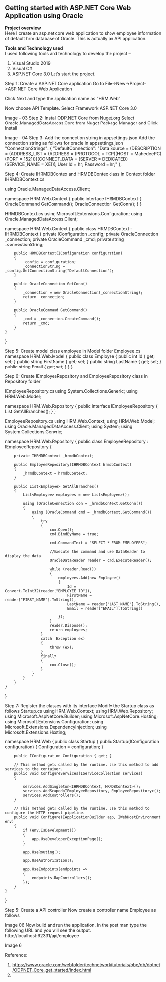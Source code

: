 ## Getting started with ASP.NET Core Web Application using Oracle

**Project overview**  
Here I create an asp.net core web application to show employee information of default hrm database of Oracle. This is actually an API application.

**Tools and Technology used**  
I used following tools and technology to develop the project – 

1.	Visual Studio 2019
2.	Visual C#
3.	ASP.NET Core 3.0
Let’s start the project.

Step 1: Create a ASP.NET Core application
Go to File->New->Project->ASP.NET Core Web Application
 
Click Next and type the application name as “HRM.Web”

 
Now choose API Template. Select Framework ASP.NET Core 3.0

 
Image - 03
Step 2: Install ODP.NET Core from Nuget.org
Select Oracle.ManagedDataAccess.Core from Nuget Package Manager and Click Install
 
Image - 04
Step 3: Add the connection string in appsettings.json 
Add the connection string as follows for oracle in appsettings.json
  "ConnectionStrings": {
    "DefaultConnection": "Data Source = (DESCRIPTION = (ADDRESS_LIST = (ADDRESS = (PROTOCOL = TCP)(HOST = MahedeePC)(PORT = 1521)))(CONNECT_DATA = (SERVER = DEDICATED)(SERVICE_NAME = XE))); User Id = hr; Password = hr;"
  },

Step 4: Create IHRMDBContex and HRMDBContex class in Context folder
IHRMDBContext.cs

using Oracle.ManagedDataAccess.Client;

namespace HRM.Web.Context
{
    public interface IHRMDBContext
    {
        OracleCommand GetCommand();
        OracleConnection GetConn();
    }
}

HRMDBContext.cs
using Microsoft.Extensions.Configuration;
using Oracle.ManagedDataAccess.Client;

namespace HRM.Web.Context
{
    public class HRMDBContext : IHRMDBContext
    {
        private IConfiguration _config;
        private OracleConnection _connection;
        private OracleCommand _cmd;
        private string _connectionString;

        public HRMDBContext(IConfiguration configuration)
        {
            _config = configuration;
            _connectionString = _config.GetConnectionString("DefaultConnection");
        }

        public OracleConnection GetConn()
        {
            _connection = new OracleConnection(_connectionString);
            return _connection;
        }

        public OracleCommand GetCommand()
        {
            _cmd = _connection.CreateCommand();
            return _cmd;
        }
    }
}


Step 5: Create model class employee in Model folder
Employee.cs
namespace HRM.Web.Model
{
    public class Employee
    {
        public int Id { get; set; }
        public string FirstName { get; set;  }
        public string LastName { get; set; }
        public string Email { get; set; }
    }
}

Step 6: Create IEmployeeRepository and EmployeeRepository class in Repository folder

IEmployeeRepository.cs
using System.Collections.Generic;
using HRM.Web.Model;

namespace HRM.Web.Repository
{
    public interface IEmployeeRepository
    {
        List<Employee> GetAllBranches();
    }
}

EmployeeRepository.cs
using HRM.Web.Context;
using HRM.Web.Model;
using Oracle.ManagedDataAccess.Client;
using System;
using System.Collections.Generic;

namespace HRM.Web.Repository
{
    public class EmployeeRepository : IEmployeeRepository
    {

        private IHRMDBContext _hrmdbContext;

        public EmployeeRepository(IHRMDBContext hrmdbContext)
        {
            _hrmdbContext = hrmdbContext;
        }

        public List<Employee> GetAllBranches()
        {
            List<Employee> employees = new List<Employee>();

            using (OracleConnection con = _hrmdbContext.GetConn())
            {
                using (OracleCommand cmd = _hrmdbContext.GetCommand())
                {
                    try
                    {
                        con.Open();
                        cmd.BindByName = true;

                        cmd.CommandText = "SELECT * FROM EMPLOYEES";

                        //Execute the command and use DataReader to display the data
                        OracleDataReader reader = cmd.ExecuteReader();

                        while (reader.Read())
                        {
                            employees.Add(new Employee()
                            {
                                Id = Convert.ToInt32(reader["EMPLOYEE_ID"]),
                                FirstName = reader["FIRST_NAME"].ToString(),
                                LastName = reader["LAST_NAME"].ToString(),
                                Email = reader["EMAIL"].ToString()

                            });
                        }
                        reader.Dispose();
                        return employees;
                    }
                    catch (Exception ex)
                    {
                        throw (ex);
                    }
                    finally
                    {
                        con.Close();
                    }
                }
            }
        }
    }
}

Step 7: Register the classes with its interface
Modify the Startup class as follows
Startup.cs
using HRM.Web.Context;
using HRM.Web.Repository;
using Microsoft.AspNetCore.Builder;
using Microsoft.AspNetCore.Hosting;
using Microsoft.Extensions.Configuration;
using Microsoft.Extensions.DependencyInjection;
using Microsoft.Extensions.Hosting;

namespace HRM.Web
{
    public class Startup
    {
        public Startup(IConfiguration configuration)
        {
            Configuration = configuration;
        }


        public IConfiguration Configuration { get; }

        // This method gets called by the runtime. Use this method to add services to the container.
        public void ConfigureServices(IServiceCollection services)
        {
        
            services.AddSingleton<IHRMDBContext, HRMDBContext>();
            services.AddScoped<IEmployeeRepository, EmployeeRepository>();
            services.AddControllers();
        }

        // This method gets called by the runtime. Use this method to configure the HTTP request pipeline.
        public void Configure(IApplicationBuilder app, IWebHostEnvironment env)
        {
            if (env.IsDevelopment())
            {
                app.UseDeveloperExceptionPage();
            }

            app.UseRouting();

            app.UseAuthorization();

            app.UseEndpoints(endpoints =>
            {
                endpoints.MapControllers();
            });
        }
    }
}


Step 5: Create a API controller
Now create a controller name Employee as follows
 
Image 06
Now build and run the application. In the post man type the following URL and you will see the output.
http://localhost:62331/api/employee

 

Image 6

Reference:
1.	https://www.oracle.com/webfolder/technetwork/tutorials/obe/db/dotnet/ODPNET_Core_get_started/index.html
2.	
